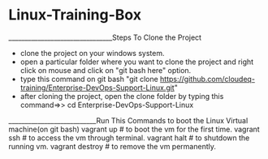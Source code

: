 # Linux-Training-Box
________________________________Steps To Clone the Project
* clone the project on your windows system.
* open a particular folder where you want to clone the project and right click on mouse and click on "git bash here" option.
* type this command on git bash "git clone https://github.com/cloudeq-training/Enterprise-DevOps-Support-Linux.git"
* after cloning the project, open the clone folder by typing this command=>> cd Enterprise-DevOps-Support-Linux

___________________________Run This Commands to boot the Linux Virtual machine(on git bash)
vagrant up                              # to boot the vm for the first time.
vagrant ssh                             # to access the vm through terminal.
vagrant halt                            # to shutdown the running vm.
vagrant destroy                         # to remove the vm permanently.
